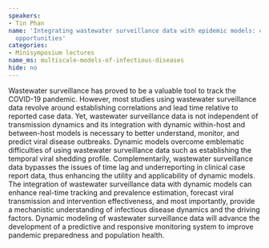 ```yaml
---
speakers:
- Tin Phan
name: 'Integrating wastewater surveillance data with epidemic models: challenges and
  opportunities'
categories:
- Minisymposium lectures
name_ms: multiscale-models-of-infectious-diseases
hide: no
---
```

Wastewater surveillance has proved to be a valuable tool to track the COVID-19 pandemic. However, most studies using wastewater surveillance data revolve around establishing correlations and lead time relative to reported case data. Yet, wastewater surveillance data is not independent of transmission dynamics and its integration with dynamic within-host and between-host models is necessary to better understand, monitor, and predict viral disease outbreaks. Dynamic models overcome emblematic difficulties of using wastewater surveillance data such as establishing the temporal viral shedding profile. Complementarily, wastewater surveillance data bypasses the issues of time lag and underreporting in clinical case report data, thus enhancing the utility and applicability of dynamic models. The integration of wastewater surveillance data with dynamic models can enhance real-time tracking and prevalence estimation, forecast viral transmission and intervention effectiveness, and most importantly, provide a mechanistic understanding of infectious disease dynamics and the driving factors. Dynamic modeling of wastewater surveillance data will advance the development of a predictive and responsive monitoring system to improve pandemic preparedness and population health.


